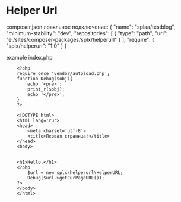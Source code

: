 # Helper Url 


composer.json лоакльное подключение: 
        {
                "name": "splaa/testblog",
                "minimum-stability": "dev",
                "repositories": [
                    {
                        "type": "path",
                        "url": "e:/sites/composer-packages/splx/helperurl"
                    }
                ],
                "require": {
                    "splx/helperurl": "1.0"
                }
            }

example index.php

        <?php
        require_once 'vendor/autoload.php';
        function Debug($obj){
            echo '<pre>';
            print_r($obj);
            echo '</pre>';
        }
        ?>

        <!DOTYPE html>
        <html lang='ru'>
        <head>
            <meta charset='utf-8'>
            <title>Первая страница!</title>
        </head>
        <body>


        <h1>Hello.</h1>
        <?php
            $url = new splx\helperurl\HelperURL;
            Debug($url->getCurPageURL());
        ?>
        </body>
        </html>